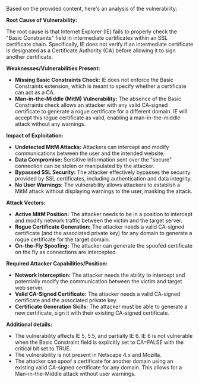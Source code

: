 Based on the provided content, here's an analysis of the vulnerability:

**Root Cause of Vulnerability:**

The root cause is that Internet Explorer (IE) fails to properly check the "Basic Constraints" field in intermediate certificates within an SSL certificate chain. Specifically, IE does not verify if an intermediate certificate is designated as a Certificate Authority (CA) before allowing it to sign another certificate.

**Weaknesses/Vulnerabilities Present:**

*   **Missing Basic Constraints Check:** IE does not enforce the Basic Constraints extension, which is meant to specify whether a certificate can act as a CA.
*   **Man-in-the-Middle (MitM) Vulnerability:** The absence of the Basic Constraints check allows an attacker with any valid CA-signed certificate to generate a rogue certificate for a different domain. IE will accept this rogue certificate as valid, enabling a man-in-the-middle attack without any warnings.

**Impact of Exploitation:**

*   **Undetected MitM Attacks:** Attackers can intercept and modify communications between the user and the intended website.
*   **Data Compromise:** Sensitive information sent over the "secure" connection can be stolen or manipulated by the attacker.
*   **Bypassed SSL Security:** The attacker effectively bypasses the security provided by SSL certificates, including authentication and data integrity.
*   **No User Warnings:** The vulnerability allows attackers to establish a MitM attack without displaying warnings to the user, masking the attack.

**Attack Vectors:**

*   **Active MitM Position:** The attacker needs to be in a position to intercept and modify network traffic between the victim and the target server.
*   **Rogue Certificate Generation:** The attacker needs a valid CA-signed certificate (and the associated private key) for any domain to generate a rogue certificate for the target domain.
*   **On-the-Fly Spoofing:** The attacker can generate the spoofed certificate on the fly as connections are intercepted.

**Required Attacker Capabilities/Position:**

*   **Network Interception:** The attacker needs the ability to intercept and potentially modify the communication between the victim and target web server.
*   **Valid CA-Signed Certificate:** The attacker needs a valid CA-signed certificate and the associated private key.
*   **Certificate Generation Skills:** The attacker must be able to generate a new certificate, sign it with their existing CA-signed certificate.

**Additional details:**

*   The vulnerability affects IE 5, 5.5, and partially IE 6. IE 6 is not vulnerable when the Basic Constraint field is explicitly set to CA=FALSE with the critical bit set to TRUE.
*   The vulnerability is not present in Netscape 4.x and Mozilla.
*   The attacker can spoof a certificate for another domain using an existing valid CA-signed certificate for any domain. This allows for a Man-in-the-Middle attack without user warnings.
